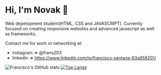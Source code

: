 # Hi, I'm Novak :wave: 
Web depelopment  student(HTML, CSS and JAVASCRIPT).
Currently focused on creating responsive websites and advanced javascript as well as frameworks. 

Contact me for work or networking at:
- instagram => @frans203 
- linkedin => https://www.linkedin.com/in/francisco-santana-63a958201/

![Francisco's GitHub stats](https://github-readme-stats.vercel.app/api?username=frans203&show_icons=true&theme=dracula) [![Top Langs](https://github-readme-stats.vercel.app/api/top-langs/?username=frans203&layout=compact)](https://github.com/anuraghazra/github-readme-stats)
<!---
frans203/frans203 is a ✨ special ✨ repository because its `README.md` (this file) appears on your GitHub profile.
You can click the Preview link to take a look at your changes.
--->
